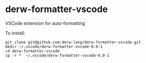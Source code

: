 # derw-formatter-vscode

VSCode extension for auto-formatting

To install:

```
git clone git@github.com:derw-lang/derw-formatter-vscode.git
mkdir ~/.vscode/derw-formatter-vscode-0.0-1
cd derw-formatter-vscode
cp -r *  ~/.vscode/derw-formatter-vscode-0.0-1
```